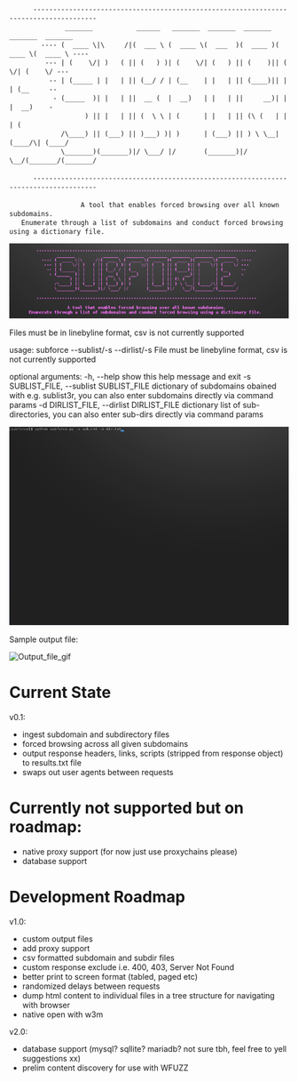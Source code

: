 
          --------------------------------------------------------------------------------------
                  _______           ______   _______  _______  _______  _______  _______
            ---- (  ____ \|\     /|(  ___ \ (  ____ \(  ___  )(  ____ )(  ____ \(  ____ \ ----
             --- | (    \/| )   ( || (   ) )| (    \/| (   ) || (    )|| (    \/| (    \/ ---
              -- | (_____ | |   | || (__/ / | (__    | |   | || (____)|| |      | (__     --
               - (_____  )| |   | ||  __ (  |  __)   | |   | ||     __)| |      |  __)    -
                       ) || |   | || (  \ \ | (      | |   | || (\ (   | |      | (
                 /\____) || (___) || )___) )| )      | (___) || ) \ \__| (____/\| (____/
                 \_______)(_______)|/ \___/ |/       (_______)|/   \__/(_______/(_______/
 
          --------------------------------------------------------------------------------------

                      A tool that enables forced browsing over all known subdomains. 
       Enumerate through a list of subdomains and conduct forced browsing using a dictionary file. 

<p align="center">
  <img src="logo.png" />
</p>


Files must be in linebyline format, csv is not currently supported


usage: subforce --sublist/-s <sublist-file> --dirlist/-s <dirlist-file>
  File must be linebyline format, csv is not currently supported

optional arguments:
  -h, --help            show this help message and exit
  -s SUBLIST_FILE, --sublist SUBLIST_FILE
                        dictionary of subdomains obained with e.g. sublist3r, you can also enter subdomains directly via command params
  -d DIRLIST_FILE, --dirlist DIRLIST_FILE
                        dictionary list of sub-directories, you can also enter sub-dirs directly via command params

![Usage_gif](updatedrecording.gif?raw=true "Usage")


Sample output file: 

![Output_file_gif](outputrecording.gif?raw=true "Output")



# Current State

v0.1:
- ingest subdomain and subdirectory files
- forced browsing across all given subdomains
- output response headers, links, scripts (stripped from response object) to results.txt file
- swaps out user agents between requests

# Currently not supported but on roadmap:
- native proxy support (for now just use proxychains please)
- database support

# Development Roadmap

v1.0:
- custom output files
- add proxy support
- csv formatted subdomain and subdir files
- custom response exclude i.e. 400, 403, Server Not Found
- better print to screen format (tabled, paged etc)
- randomized delays between requests
- dump html content to individual files in a tree structure for navigating with browser
- native open with w3m

v2.0:
- database support (mysql? sqllite? mariadb? not sure tbh, feel free to yell suggestions xx)
- prelim content discovery for use with WFUZZ
